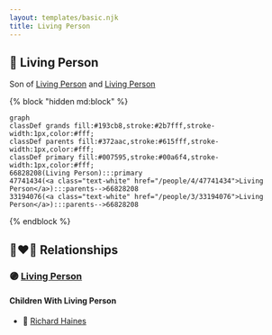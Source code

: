 ```yaml
---
layout: templates/basic.njk
title: Living Person
---
```

## 🔵 Living Person

Son of [Living Person](/people/3/33194076) and [Living Person](/people/4/47741434)

{% block "hidden md:block" %}
```mermaid
graph
classDef grands fill:#193cb8,stroke:#2b7fff,stroke-width:1px,color:#fff;
classDef parents fill:#372aac,stroke:#615fff,stroke-width:1px,color:#fff;
classDef primary fill:#007595,stroke:#00a6f4,stroke-width:1px,color:#fff;
66828208(Living Person):::primary
47741434(<a class="text-white" href="/people/4/47741434">Living Person</a>):::parents-->66828208
33194076(<a class="text-white" href="/people/3/33194076">Living Person</a>):::parents-->66828208
```
{% endblock %}

## 👩‍❤️‍👨 Relationships

### 🟣 [Living Person](/people/2/2215969)

#### Children With Living Person
* 🔵 [Richard Haines](/people/2/25122588)